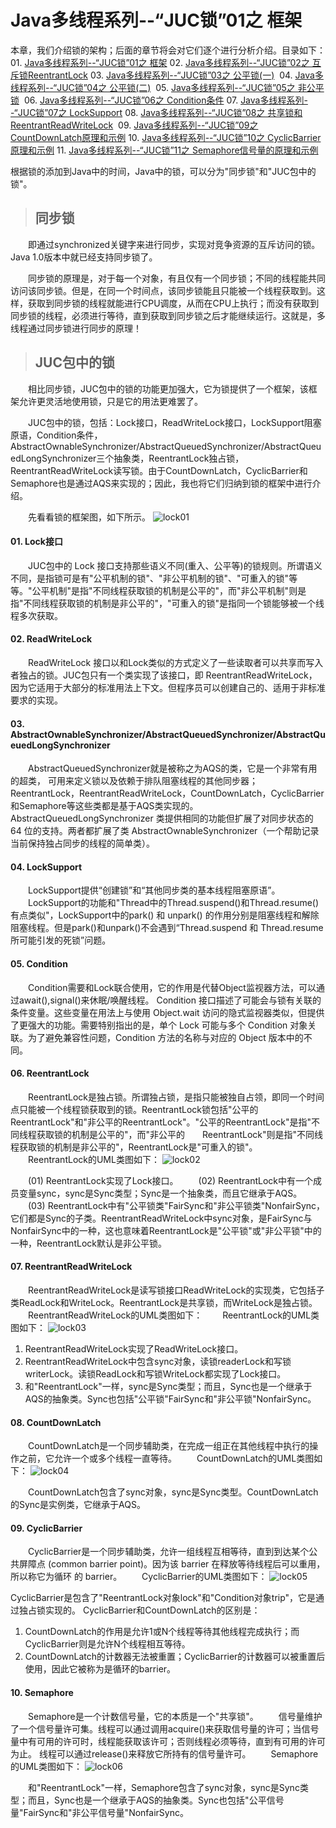 # Java多线程系列--“JUC锁”01之 框架

本章，我们介绍锁的架构；后面的章节将会对它们逐个进行分析介绍。目录如下：
01. [Java多线程系列--“JUC锁”01之 框架](http://www.cnblogs.com/skywang12345/p/3496098.html)
02. [Java多线程系列--“JUC锁”02之 互斥锁ReentrantLock](http://www.cnblogs.com/skywang12345/p/3496101.html)
03. [Java多线程系列--“JUC锁”03之 公平锁(一)](http://www.cnblogs.com/skywang12345/p/3496147.html) 
04. [Java多线程系列--“JUC锁”04之 公平锁(二)](http://www.cnblogs.com/skywang12345/p/3496609.html) 
05. [Java多线程系列--“JUC锁”05之 非公平锁](http://www.cnblogs.com/skywang12345/p/3496651.html) 
06. [Java多线程系列--“JUC锁”06之 Condition条件](http://www.cnblogs.com/skywang12345/p/3496716.html)
07. [Java多线程系列--“JUC锁”07之 LockSupport](http://www.cnblogs.com/skywang12345/p/3505784.html)
08. [Java多线程系列--“JUC锁”08之 共享锁和ReentrantReadWriteLock](http://www.cnblogs.com/skywang12345/p/3505809.html) 
09. [Java多线程系列--“JUC锁”09之 CountDownLatch原理和示例](http://www.cnblogs.com/skywang12345/p/3533887.html)
10. [Java多线程系列--“JUC锁”10之 CyclicBarrier原理和示例](http://www.cnblogs.com/skywang12345/p/3533995.html)
11. [Java多线程系列--“JUC锁”11之 Semaphore信号量的原理和示例](http://www.cnblogs.com/skywang12345/p/3534050.html)


根据锁的添加到Java中的时间，Java中的锁，可以分为"同步锁"和"JUC包中的锁"。

>## 同步锁
　　即通过synchronized关键字来进行同步，实现对竞争资源的互斥访问的锁。Java 1.0版本中就已经支持同步锁了。

　　同步锁的原理是，对于每一个对象，有且仅有一个同步锁；不同的线程能共同访问该同步锁。但是，在同一个时间点，该同步锁能且只能被一个线程获取到。这样，获取到同步锁的线程就能进行CPU调度，从而在CPU上执行；而没有获取到同步锁的线程，必须进行等待，直到获取到同步锁之后才能继续运行。这就是，多线程通过同步锁进行同步的原理！

>## JUC包中的锁 
　　相比同步锁，JUC包中的锁的功能更加强大，它为锁提供了一个框架，该框架允许更灵活地使用锁，只是它的用法更难罢了。

　　JUC包中的锁，包括：Lock接口，ReadWriteLock接口，LockSupport阻塞原语，Condition条件，AbstractOwnableSynchronizer/AbstractQueuedSynchronizer/AbstractQueuedLongSynchronizer三个抽象类，ReentrantLock独占锁，ReentrantReadWriteLock读写锁。由于CountDownLatch，CyclicBarrier和Semaphore也是通过AQS来实现的；因此，我也将它们归纳到锁的框架中进行介绍。

　　先看看锁的框架图，如下所示。
![lock01](test/resource/lock01.png)

#### 01. Lock接口
　　JUC包中的 Lock 接口支持那些语义不同(重入、公平等)的锁规则。所谓语义不同，是指锁可是有"公平机制的锁"、"非公平机制的锁"、"可重入的锁"等等。"公平机制"是指"不同线程获取锁的机制是公平的"，而"非公平机制"则是指"不同线程获取锁的机制是非公平的"，"可重入的锁"是指同一个锁能够被一个线程多次获取。
 

#### 02. ReadWriteLock
　　ReadWriteLock 接口以和Lock类似的方式定义了一些读取者可以共享而写入者独占的锁。JUC包只有一个类实现了该接口，即 ReentrantReadWriteLock，因为它适用于大部分的标准用法上下文。但程序员可以创建自己的、适用于非标准要求的实现。

#### 03. AbstractOwnableSynchronizer/AbstractQueuedSynchronizer/AbstractQueuedLongSynchronizer
　　AbstractQueuedSynchronizer就是被称之为AQS的类，它是一个非常有用的超类，
可用来定义锁以及依赖于排队阻塞线程的其他同步器；
ReentrantLock，ReentrantReadWriteLock，CountDownLatch，CyclicBarrier和Semaphore等这些类都是基于AQS类实现的。
AbstractQueuedLongSynchronizer 类提供相同的功能但扩展了对同步状态的 64 位的支持。两者都扩展了类 AbstractOwnableSynchronizer（一个帮助记录当前保持独占同步的线程的简单类）。

#### 04. LockSupport
　　LockSupport提供“创建锁”和“其他同步类的基本线程阻塞原语”。 
　　LockSupport的功能和"Thread中的Thread.suspend()和Thread.resume()有点类似"，LockSupport中的park() 和 unpark() 的作用分别是阻塞线程和解除阻塞线程。但是park()和unpark()不会遇到“Thread.suspend 和 Thread.resume所可能引发的死锁”问题。

 

#### 05. Condition
　　Condition需要和Lock联合使用，它的作用是代替Object监视器方法，可以通过await(),signal()来休眠/唤醒线程。
Condition 接口描述了可能会与锁有关联的条件变量。这些变量在用法上与使用 Object.wait 访问的隐式监视器类似，但提供了更强大的功能。需要特别指出的是，单个 Lock 可能与多个 Condition 对象关联。为了避免兼容性问题，Condition 方法的名称与对应的 Object 版本中的不同。

 

#### 06. ReentrantLock
　　ReentrantLock是独占锁。所谓独占锁，是指只能被独自占领，即同一个时间点只能被一个线程锁获取到的锁。ReentrantLock锁包括"公平的ReentrantLock"和"非公平的ReentrantLock"。"公平的ReentrantLock"是指"不同线程获取锁的机制是公平的"，而"非公平的　　ReentrantLock"则是指"不同线程获取锁的机制是非公平的"，ReentrantLock是"可重入的锁"。
　　ReentrantLock的UML类图如下：
![lock02](test/resource/lock02.png)


　　(01) ReentrantLock实现了Lock接口。
　　(02) ReentrantLock中有一个成员变量sync，sync是Sync类型；Sync是一个抽象类，而且它继承于AQS。
　　(03) ReentrantLock中有"公平锁类"FairSync和"非公平锁类"NonfairSync，它们都是Sync的子类。ReentrantReadWriteLock中sync对象，是FairSync与NonfairSync中的一种，这也意味着ReentrantLock是"公平锁"或"非公平锁"中的一种，ReentrantLock默认是非公平锁。

 

#### 07. ReentrantReadWriteLock
　　ReentrantReadWriteLock是读写锁接口ReadWriteLock的实现类，它包括子类ReadLock和WriteLock。ReentrantLock是共享锁，而WriteLock是独占锁。
　　ReentrantReadWriteLock的UML类图如下：
　　ReentrantLock的UML类图如下：
![lock03](test/resource/lock03.png)

 01) ReentrantReadWriteLock实现了ReadWriteLock接口。
 02) ReentrantReadWriteLock中包含sync对象，读锁readerLock和写锁writerLock。读锁ReadLock和写锁WriteLock都实现了Lock接口。
 03) 和"ReentrantLock"一样，sync是Sync类型；而且，Sync也是一个继承于AQS的抽象类。Sync也包括"公平锁"FairSync和"非公平锁"NonfairSync。


#### 08. CountDownLatch
　　CountDownLatch是一个同步辅助类，在完成一组正在其他线程中执行的操作之前，它允许一个或多个线程一直等待。 
　　CountDownLatch的UML类图如下：
![lock04](test/resource/lock04.png)

　　CountDownLatch包含了sync对象，sync是Sync类型。CountDownLatch的Sync是实例类，它继承于AQS。

 

#### 09. CyclicBarrier
　　CyclicBarrier是一个同步辅助类，允许一组线程互相等待，直到到达某个公共屏障点 (common barrier point)。因为该 barrier 在释放等待线程后可以重用，所以称它为循环 的 barrier。
　　CyclicBarrier的UML类图如下：
![lock05](test/resource/lock05.png)

CyclicBarrier是包含了"ReentrantLock对象lock"和"Condition对象trip"，它是通过独占锁实现的。
CyclicBarrier和CountDownLatch的区别是：
 01) CountDownLatch的作用是允许1或N个线程等待其他线程完成执行；而CyclicBarrier则是允许N个线程相互等待。
 02) CountDownLatch的计数器无法被重置；CyclicBarrier的计数器可以被重置后使用，因此它被称为是循环的barrier。

#### 10. Semaphore
　　Semaphore是一个计数信号量，它的本质是一个"共享锁"。
　　信号量维护了一个信号量许可集。线程可以通过调用acquire()来获取信号量的许可；当信号量中有可用的许可时，线程能获取该许可；否则线程必须等待，直到有可用的许可为止。 线程可以通过release()来释放它所持有的信号量许可。
　　Semaphore的UML类图如下：
![lock06](test/resource/lock06.png)

　　和"ReentrantLock"一样，Semaphore包含了sync对象，sync是Sync类型；而且，Sync也是一个继承于AQS的抽象类。Sync也包括"公平信号量"FairSync和"非公平信号量"NonfairSync。